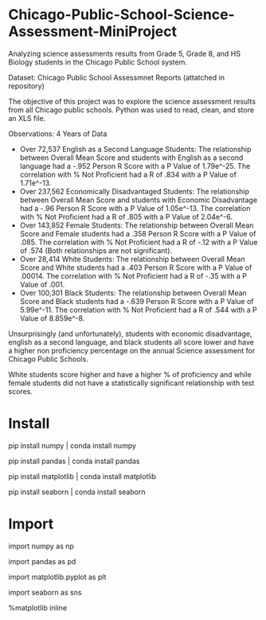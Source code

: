 # Chicago-Public-School-Science-Assessment-MiniProject
Analyzing science assessments results from Grade 5, Grade 8, and HS Biology students in the Chicago Public School system.


Dataset: Chicago Public School Assessmnet Reports (attatched in repository)

The objective of this project was to explore the science assessment results from all Chicago public schools.
Python was used to read, clean, and store an XLS file.

Observations: 4 Years of Data

- Over 72,537 English as a Second Language Students: The relationship between Overall Mean Score and students with English as a second language had a -.952 Person R Score with a P Value of 1.79e^-25. The correlation with % Not Proficient had a R of .834 with a P Value of 1.71e^-13.
- Over 237,562 Economically Disadvantaged Students: The relationship between Overall Mean Score and students with Economic Disadvantage had a -.96 Person R Score with a P Value of 1.05e^-13. The correlation with % Not Proficient had a R of .805 with a P Value of 2.04e^-6.
- Over 143,852 Female Students: The relationship between Overall Mean Score and Female students had a .358 Person R Score with a P Value of .085. The correlation with % Not Proficient had a R of -.12 with a P Value of .574 (Both relationships are not significant).
- Over 28,414 White Students: The relationship between Overall Mean Score and White students had a .403 Person R Score with a P Value of .00014. The correlation with % Not Proficient had a R of -.35 with a P Value of .001.
- Over 100,301 Black Students: The relationship between Overall Mean Score and Black students had a -.639 Person R Score with a P Value of 5.99e^-11. The correlation with % Not Proficient had a R of .544 with a P Value of 8.859e^-8.

Unsurprisingly (and unfortunately), students with economic disadvantage, english as a second language, and black students all score lower and have a higher non proficiency percentage on the annual Science assessment for Chicago Public Schools. 

White students score higher and have a higher % of proficiency and while female students did not have a statistically significant relationship with test scores.

# Install
pip install numpy | conda install numpy

pip install pandas | conda install pandas

pip install matplotlib | conda install matplotlib

pip install seaborn | conda install seaborn

# Import
import numpy as np

import pandas as pd

import matplotlib.pyplot as plt

import seaborn as sns

%matplotlib inline

